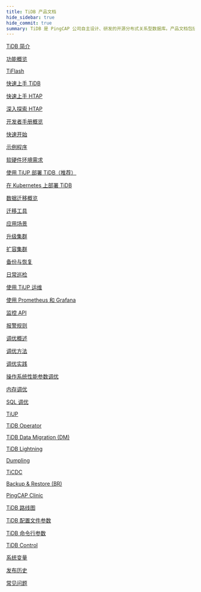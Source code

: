 ```yaml
---
title: TiDB 产品文档
hide_sidebar: true
hide_commit: true
summary: TiDB 是 PingCAP 公司自主设计、研发的开源分布式关系型数据库。产品文档包括了 TiDB 简介、功能概览、TiFlash、快速上手 TiDB、HTAP、开发者手册概览、软硬件环境需求、使用 TiUP 部署 TiDB、数据迁移概览、运维、监控、调优、工具、TiDB 路线图、配置文件参数、命令行参数、TiDB Control、系统变量、发布历史、常见问题。
---
```


<LearningPathContainer platform="tidb" title="TiDB" subTitle="TiDB 是 PingCAP 公司自主设计、研发的开源分布式关系型数据库。您可以在这里查看概念介绍、操作指南、应用开发、参考等产品文档。">

<LearningPath label="了解" icon="cloud1">

[TiDB 简介](https://docs.pingcap.com/zh/tidb/v8.5/overview)

[功能概览](https://docs.pingcap.com/zh/tidb/v8.5/basic-features)

[TiFlash](https://docs.pingcap.com/zh/tidb/v8.5/tiflash-overview)

</LearningPath>

<LearningPath label="试用" icon="cloud5">

[快速上手 TiDB](https://docs.pingcap.com/zh/tidb/v8.5/quick-start-with-tidb)

[快速上手 HTAP](https://docs.pingcap.com/zh/tidb/v8.5/quick-start-with-htap)

[深入探索 HTAP](https://docs.pingcap.com/zh/tidb/v8.5/explore-htap)

</LearningPath>

<LearningPath label="开发" icon="doc8">

[开发者手册概览](https://docs.pingcap.com/zh/tidb/v8.5/dev-guide-overview)

[快速开始](https://docs.pingcap.com/zh/tidb/v8.5/dev-guide-build-cluster-in-cloud)

[示例程序](https://docs.pingcap.com/zh/tidb/v8.5/dev-guide-sample-application-spring-boot)

</LearningPath>

<LearningPath label="部署" icon="deploy">

[软硬件环境需求](https://docs.pingcap.com/zh/tidb/v8.5/hardware-and-software-requirements)

[使用 TiUP 部署 TiDB（推荐）](https://docs.pingcap.com/zh/tidb/v8.5/production-deployment-using-tiup)

[在 Kubernetes 上部署 TiDB](https://docs.pingcap.com/zh/tidb-in-kubernetes/stable)

</LearningPath>

<LearningPath label="迁移" icon="cloud3">

[数据迁移概览](https://docs.pingcap.com/zh/tidb/v8.5/migration-overview)

[迁移工具](https://docs.pingcap.com/zh/tidb/v8.5/migration-tools)

[应用场景](https://docs.pingcap.com/zh/tidb/v8.5/migrate-aurora-to-tidb)

</LearningPath>

<LearningPath label="运维" icon="maintain">

[升级集群](https://docs.pingcap.com/zh/tidb/v8.5/upgrade-tidb-using-tiup)

[扩容集群](https://docs.pingcap.com/zh/tidb/v8.5/scale-tidb-using-tiup)

[备份与恢复](https://docs.pingcap.com/zh/tidb/v8.5/backup-and-restore-overview)

[日常巡检](https://docs.pingcap.com/zh/tidb/v8.5/daily-check)

[使用 TiUP 运维](https://docs.pingcap.com/zh/tidb/v8.5/maintain-tidb-using-tiup)

</LearningPath>

<LearningPath label="监控" icon="cloud6">

[使用 Prometheus 和 Grafana](https://docs.pingcap.com/zh/tidb/v8.5/tidb-monitoring-framework)

[监控 API](https://docs.pingcap.com/zh/tidb/v8.5/tidb-monitoring-api)

[报警规则](https://docs.pingcap.com/zh/tidb/v8.5/alert-rules)

</LearningPath>

<LearningPath label="调优" icon="tidb-cloud-tune">

[调优概述](https://docs.pingcap.com/zh/tidb/v8.5/performance-tuning-overview)

[调优方法](https://docs.pingcap.com/zh/tidb/v8.5/performance-tuning-methods)

[调优实践](https://docs.pingcap.com/zh/tidb/v8.5/performance-tuning-practices)

[操作系统性能参数调优](https://docs.pingcap.com/zh/tidb/v8.5/tune-operating-system)

[内存调优](https://docs.pingcap.com/zh/tidb/v8.5/configure-memory-usage)

[SQL 调优](https://docs.pingcap.com/zh/tidb/v8.5/sql-tuning-overview)

</LearningPath>

<LearningPath label="工具" icon="doc7">

[TiUP](https://docs.pingcap.com/zh/tidb/v8.5/tiup-overview)

[TiDB Operator](https://docs.pingcap.com/zh/tidb/v8.5/tidb-operator-overview)

[TiDB Data Migration (DM)](https://docs.pingcap.com/zh/tidb/v8.5/dm-overview)

[TiDB Lightning](https://docs.pingcap.com/zh/tidb/v8.5/tidb-lightning-overview)

[Dumpling](https://docs.pingcap.com/zh/tidb/v8.5/dumpling-overview)

[TiCDC](https://docs.pingcap.com/zh/tidb/v8.5/ticdc-overview)

[Backup & Restore (BR)](https://docs.pingcap.com/zh/tidb/v8.5/backup-and-restore-overview)

[PingCAP Clinic](https://docs.pingcap.com/zh/tidb/v8.5/clinic-introduction)

</LearningPath>

<LearningPath label="参考" icon="cloud-dev">

[TiDB 路线图](https://docs.pingcap.com/zh/tidb/dev/tidb-roadmap)

[TiDB 配置文件参数](https://docs.pingcap.com/zh/tidb/v8.5/tidb-configuration-file)

[TiDB 命令行参数](https://docs.pingcap.com/zh/tidb/v8.5/command-line-flags-for-tidb-configuration)

[TiDB Control](https://docs.pingcap.com/zh/tidb/v8.5/tidb-control)

[系统变量](https://docs.pingcap.com/zh/tidb/v8.5/system-variables)

[发布历史](https://docs.pingcap.com/zh/tidb/v8.5/release-notes)

[常见问题](https://docs.pingcap.com/zh/tidb/v8.5/faq-overview)

</LearningPath>

</LearningPathContainer>
